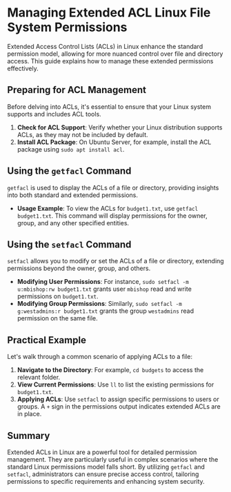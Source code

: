 # Managing Extended ACL Linux File System Permissions

Extended Access Control Lists (ACLs) in Linux enhance the standard permission model, allowing for more nuanced control over file and directory access. This guide explains how to manage these extended permissions effectively.

## Preparing for ACL Management

Before delving into ACLs, it's essential to ensure that your Linux system supports and includes ACL tools.

1. **Check for ACL Support**: Verify whether your Linux distribution supports ACLs, as they may not be included by default.
2. **Install ACL Package**: On Ubuntu Server, for example, install the ACL package using `sudo apt install acl`.

## Using the `getfacl` Command

`getfacl` is used to display the ACLs of a file or directory, providing insights into both standard and extended permissions.

- **Usage Example**: To view the ACLs for `budget1.txt`, use `getfacl budget1.txt`. This command will display permissions for the owner, group, and any other specified entities.

## Using the `setfacl` Command

`setfacl` allows you to modify or set the ACLs of a file or directory, extending permissions beyond the owner, group, and others.

- **Modifying User Permissions**: For instance, `sudo setfacl -m u:mbishop:rw budget1.txt` grants user `mbishop` read and write permissions on `budget1.txt`.
- **Modifying Group Permissions**: Similarly, `sudo setfacl -m g:westadmins:r budget1.txt` grants the group `westadmins` read permission on the same file.

## Practical Example

Let's walk through a common scenario of applying ACLs to a file:

1. **Navigate to the Directory**: For example, `cd budgets` to access the relevant folder.
2. **View Current Permissions**: Use `ll` to list the existing permissions for `budget1.txt`.
3. **Applying ACLs**: Use `setfacl` to assign specific permissions to users or groups. A `+` sign in the permissions output indicates extended ACLs are in place.

## Summary

Extended ACLs in Linux are a powerful tool for detailed permission management. They are particularly useful in complex scenarios where the standard Linux permissions model falls short. By utilizing `getfacl` and `setfacl`, administrators can ensure precise access control, tailoring permissions to specific requirements and enhancing system security.
